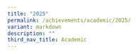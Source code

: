 ```yaml
---
title: "2025"
permalink: /achievements/academic/2025/
variant: markdown
description: ""
third_nav_title: Academic
---
```


